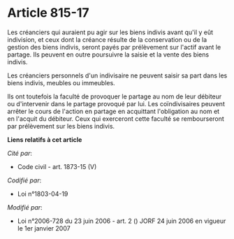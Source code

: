 # Article 815-17

Les créanciers qui auraient pu agir sur les biens indivis avant qu'il y eût indivision, et ceux dont la créance résulte de la
conservation ou de la gestion des biens indivis, seront payés par prélèvement sur l'actif avant le partage. Ils peuvent en
outre poursuivre la saisie et la vente des biens indivis.

Les créanciers personnels d'un indivisaire ne peuvent saisir sa part dans les biens indivis, meubles ou immeubles.

Ils ont toutefois la faculté de provoquer le partage au nom de leur débiteur ou d'intervenir dans le partage provoqué par
lui. Les coïndivisaires peuvent arrêter le cours de l'action en partage en acquittant l'obligation au nom et en l'acquit du
débiteur. Ceux qui exerceront cette faculté se rembourseront par prélèvement sur les biens indivis.

**Liens relatifs à cet article**

_Cité par_:

  - Code civil - art. 1873-15 (V)

_Codifié par_:

  - Loi n°1803-04-19

_Modifié par_:

  - Loi n°2006-728 du 23 juin 2006 - art. 2 () JORF 24 juin 2006 en vigueur le 1er janvier 2007
